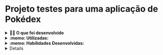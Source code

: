 # Projeto testes para uma aplicação de Pokédex

<details>
<summary><strong>👨‍💻 O que foi desenvolvido</strong></summary><br />
 - Neste projeto: testes para uma aplicação React que já está criada e configurada utilizando [`Jest`](https://jestjs.io/) e a biblioteca [`React Testing Library`](https://testing-library.com/).
 </details>

<details>
  <summary><strong>:memo: Utilizadas:</strong></summary><br />

- desenvolver um CRUD (Create, Read, Update e Delete) 
- TypeScript
- API Node Express
- Sequelize
  
</details> 

<details>
  <summary><strong>:memo: Habilidades Desenvolvidas:</strong></summary><br />
  
- Utilizar os seletores (queries) da React-Testing-Library em testes automatizados.

- Simular eventos com a React-Testing-Library em testes automatizados.

- Testar fluxos lógicos assíncronos com a React-Testing-Library.

- Escrever testes que permitam a refatoração da estrutura dos componentes da aplicação sem necessidade de serem alterados.

- Testar inputs.

</details>


<details>
Orientacoes
<details>
<summary>Executando os testes localmente</summary>
  - para testá-lo individualmente, execute o comando a seguir.
  ```bash
  npx stryker run ./stryker/nomeDoArquivo.conf.json
  ```
</details>
<details>
<summary>ROdar localmente</summary>
  - para testá-lo individualmente, execute o comando a seguir.
  ```bash
  npm run dev
  ```
</details>